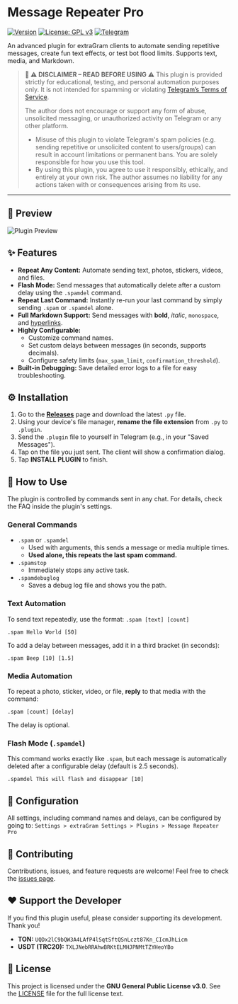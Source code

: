 # Message Repeater Pro

[![Version](https://img.shields.io/badge/version-4.2.0-blue.svg)](https://github.com/0x11DFE/Message-Repeater-Pro/releases)
[![License: GPL v3](https://img.shields.io/badge/License-GPLv3-blue.svg)](https://www.gnu.org/licenses/gpl-3.0)
[![Telegram](https://img.shields.io/badge/author-%40T3SL4-blue.svg)](https://t.me/T3SL4)

An advanced plugin for extraGram clients to automate sending repetitive messages, create fun text effects, or test bot flood limits. Supports text, media, and Markdown.

> **🔐 ⚠️ DISCLAIMER – READ BEFORE USING ⚠️**
> This plugin is provided strictly for educational, testing, and personal automation purposes only. It is not intended for spamming or violating [Telegram’s Terms of Service](https://telegram.org/tos).
>
> The author does not encourage or support any form of abuse, unsolicited messaging, or unauthorized activity on Telegram or any other platform.
> - Misuse of this plugin to violate Telegram's spam policies (e.g. sending repetitive or unsolicited content to users/groups) can result in account limitations or permanent bans. You are solely responsible for how you use this tool.
> - By using this plugin, you agree to use it responsibly, ethically, and entirely at your own risk. The author assumes no liability for any actions taken with or consequences arising from its use.

---

## 📸 Preview

![Plugin Preview](https://user-images.githubusercontent.com/10112455/109221598-176b5f00-77e2-11eb-9493-35392d472448.png)


## ✨ Features

* **Repeat Any Content:** Automate sending text, photos, stickers, videos, and files.
* **Flash Mode:** Send messages that automatically delete after a custom delay using the `.spamdel` command.
* **Repeat Last Command:** Instantly re-run your last command by simply sending `.spam` or `.spamdel` alone.
* **Full Markdown Support:** Send messages with **bold**, _italic_, `monospace`, and [hyperlinks](https://telegram.org/).
* **Highly Configurable:**
    * Customize command names.
    * Set custom delays between messages (in seconds, supports decimals).
    * Configure safety limits (`max_spam_limit`, `confirmation_threshold`).
* **Built-in Debugging:** Save detailed error logs to a file for easy troubleshooting.


## ⚙️ Installation

1.  Go to the [**Releases**](https://github.com/0x11DFE/Message-Repeater-Pro/releases) page and download the latest `.py` file.
2.  Using your device's file manager, **rename the file extension** from `.py` to `.plugin`.
3.  Send the `.plugin` file to yourself in Telegram (e.g., in your "Saved Messages").
4.  Tap on the file you just sent. The client will show a confirmation dialog.
5.  Tap **INSTALL PLUGIN** to finish.

## 🚀 How to Use

The plugin is controlled by commands sent in any chat. For details, check the FAQ inside the plugin's settings.

### General Commands

* `.spam` or `.spamdel`
    * Used with arguments, this sends a message or media multiple times.
    * **Used alone, this repeats the last spam command.**
* `.spamstop`
    * Immediately stops any active task.
* `.spamdebuglog`
    * Saves a debug log file and shows you the path.

### Text Automation

To send text repeatedly, use the format: `.spam [text] [count]`

```
.spam Hello World [50]
```

To add a delay between messages, add it in a third bracket (in seconds):

```
.spam Beep [10] [1.5]
```

### Media Automation

To repeat a photo, sticker, video, or file, **reply** to that media with the command:

```
.spam [count] [delay]
```
The delay is optional.

### Flash Mode (`.spamdel`)

This command works exactly like `.spam`, but each message is automatically deleted after a configurable delay (default is 2.5 seconds).

```
.spamdel This will flash and disappear [10]
```

## 🔧 Configuration

All settings, including command names and delays, can be configured by going to:
`Settings > extraGram Settings > Plugins > Message Repeater Pro`


## 🤝 Contributing

Contributions, issues, and feature requests are welcome! Feel free to check the [issues page](https://github.com/0x11DFE/Message-Repeater-Pro/issues).

## ❤️ Support the Developer

If you find this plugin useful, please consider supporting its development. Thank you!

* **TON:** `UQDx2lC9bQW3A4LAfP4lSqtSftQSnLczt87Kn_CIcmJhLicm`
* **USDT (TRC20):** `TXLJNebRRAhwBRKtELMHJPNMtTZYHeoYBo`


## 📜 License

This project is licensed under the **GNU General Public License v3.0**. See the [LICENSE](https://www.gnu.org/licenses/gpl-3.0.html) file for the full license text.
